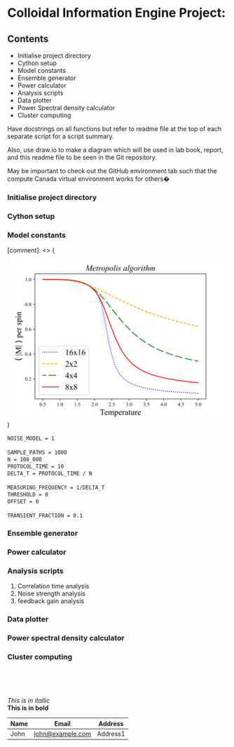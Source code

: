 # Colloidal Information Engine Project:

## Contents

* Initialise project directory
* Cython setup 
* Model constants 
* Ensemble generator 
* Power calculator 
* Analysis scripts
* Data plotter 
* Power Spectral density calculator
* Cluster computing

<p>
Have docstrings on all functions but refer to readme file at the top of each separate script for a script summary.
</p>
<p>
Also, use draw.io to make a diagram which will be used in lab book, report, and this readme file to be seen in the Git repository.
</p>
<p>
May be important to check out the GitHub environment tab such that the compute Canada virtual environment works for others�
</p>

### Initialise project directory

### Cython setup 

### Model constants

[comment]: <> (![Diagram](svg_test.svg "Experimental apparatus"))

~~~~
NOISE_MODEL = 1

SAMPLE_PATHS = 1000
N = 100_000
PROTOCOL_TIME = 10
DELTA_T = PROTOCOL_TIME / N

MEASURING_FREQUENCY = 1/DELTA_T
THRESHOLD = 0
OFFSET = 0

TRANSIENT_FRACTION = 0.1
~~~~

### Ensemble generator

### Power calculator

### Analysis scripts

1. Correlation time analysis
2. Noise strength analysis
3. feedback gain analysis


### Data plotter

### Power spectral density calculator

### Cluster computing

<br>
<br>
<br>


_This is in itallic_ <br>
**This is in bold**

|Name|Email|Address|
|----|-----|-------|
|John|john@example.com|Address1|
